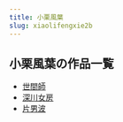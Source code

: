```yaml
---
title: 小栗風葉
slug: xiaolifengxie2b
---
```


## 小栗風葉の作品一覧

- [世間師](shijianshi0b)
- [深川女房](shenchuannufang08)
- [片男波](piannanbob6)
